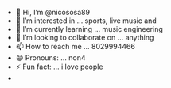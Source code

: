 - 👋 Hi, I’m @nicososa89
- 👀 I’m interested in ... sports, live music and 
- 🌱 I’m currently learning ... music engineering
- 💞️ I’m looking to collaborate on ... anything
- 📫 How to reach me ... 8029994466
- 😄 Pronouns: ... non4
- ⚡ Fun fact: ... i love people
- 

<!---
nicososa89/nicososa89 is a ✨ special ✨ repository because its `README.md` (this file) appears on your GitHub profile.
You can click the Preview link to take a look at your changes.
--->
